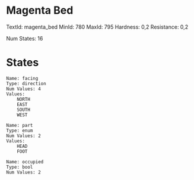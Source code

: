 # Magenta Bed
TextId: magenta_bed
MinId: 780
MaxId: 795
Hardness: 0,2
Resistance: 0,2

Num States: 16
# States
```
Name: facing
Type: direction
Num Values: 4
Values:
    NORTH
    EAST
    SOUTH
    WEST

Name: part
Type: enum
Num Values: 2
Values:
    HEAD
    FOOT

Name: occupied
Type: bool
Num Values: 2
```
